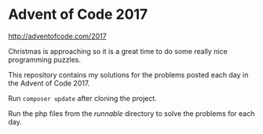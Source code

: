 # Advent of Code 2017
http://adventofcode.com/2017

Christmas is approaching so it is a great time to do some really nice programming puzzles.

This repository contains my solutions for the problems posted each day in the Advent of Code 2017.

Run `composer update` after cloning the project.

Run the php files from the *runnable* directory to solve the problems for each day.
